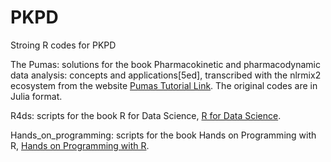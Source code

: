 # PKPD

Stroing R codes for PKPD

The Pumas: solutions for the book Pharmacokinetic and pharmacodynamic data analysis: concepts and applications[5ed], transcribed with the nlrmix2 ecosystem from the website [Pumas Tutorial Link](https://tutorials.pumas.ai/). The original codes are in Julia format.

R4ds: scripts for the book R for Data Science, [R for Data Science](https://r4ds.hadley.nz/).

Hands_on_programming: scripts for the book Hands on Programming with R, [Hands on Programming with R](https://rstudio-education.github.io/hopr/).

